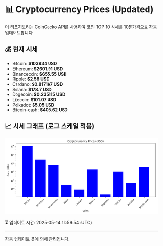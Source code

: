 
# 📊 Cryptocurrency Prices (Updated)

이 리포지토리는 CoinGecko API를 사용하여 코인 TOP 10 시세를 10분가격으로 자동 업데이트합니다.

## 💰 현재 시세
- Bitcoin: **$103934 USD**
- Ethereum: **$2601.91 USD**
- Binancecoin: **$655.55 USD**
- Ripple: **$2.58 USD**
- Cardano: **$0.817167 USD**
- Solana: **$178.7 USD**
- Dogecoin: **$0.235115 USD**
- Litecoin: **$101.07 USD**
- Polkadot: **$5.05 USD**
- Bitcoin-cash: **$405.62 USD**

## 📈 시세 그래프 (로그 스케일 적용)
![Crypto Prices](crypto_prices.png)

⏳ 업데이트 시간: 2025-05-14 13:59:54 (UTC)

---
자동 업데이트 봇에 의해 관리됩니다.
